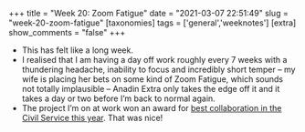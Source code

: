 +++
title = "Week 20: Zoom Fatigue"
date = "2021-03-07 22:51:49"
slug = "week-20-zoom-fatigue"
[taxonomies]
tags = ['general','weeknotes']
[extra]
show_comments = "false"
+++

- This has felt like a long week.
- I realised that I am having a day off work roughly every 7 weeks with a thundering headache, inability to focus and incredibly short temper – my wife is placing her bets on some kind of Zoom Fatigue, which sounds not totally implausible – Anadin Extra only takes the edge off it and it takes a day or two before I’m back to normal again.
- The project I’m on at work won an award for [best collaboration in the Civil Service this year](https://www.civilserviceawards.com/award-nominee/shielding-ministry-housing-communities-and-local-government). That was nice!
